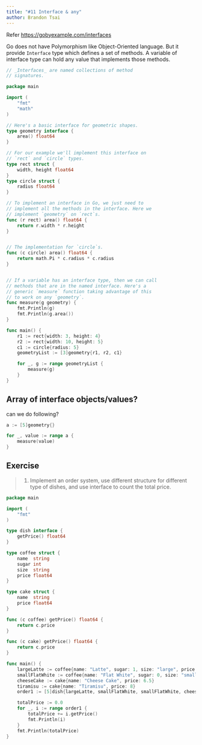 ```yaml
---
title: "#11 Interface & any"
author: Brandon Tsai
---
```


Refer https://gobyexample.com/interfaces


Go does not have Polymorphism like Object-Oriented language.
But it provide `Interface` type which defines a set of methods.
A variable of interface type can hold any value that implements those methods.


```go
// _Interfaces_ are named collections of method
// signatures.

package main

import (
	"fmt"
	"math"
)

// Here's a basic interface for geometric shapes.
type geometry interface {
	area() float64
}

// For our example we'll implement this interface on
// `rect` and `circle` types.
type rect struct {
	width, height float64
}
type circle struct {
	radius float64
}

// To implement an interface in Go, we just need to
// implement all the methods in the interface. Here we
// implement `geometry` on `rect`s.
func (r rect) area() float64 {
	return r.width * r.height
}


// The implementation for `circle`s.
func (c circle) area() float64 {
	return math.Pi * c.radius * c.radius
}


// If a variable has an interface type, then we can call
// methods that are in the named interface. Here's a
// generic `measure` function taking advantage of this
// to work on any `geometry`.
func measure(g geometry) {
	fmt.Println(g)
	fmt.Println(g.area())
}

func main() {
	r1 := rect{width: 3, height: 4}
	r2 := rect{width: 10, height: 5}
	c1 := circle{radius: 5}
	geometryList := [3]geometry{r1, r2, c1}

	for _, g := range geometryList {
		measure(g)
	}
}
```


Array of interface objects/values?
-------

can we do following?
```go
a := [5]geometry{}

for _, value := range a {
    measure(value)
}
```


Exercise
--------

> 1. Implement an order system, use different structure for different type of dishes, and use interface to count the total price.


```go
package main

import (
	"fmt"
)

type dish interface {
	getPrice() float64
}

type coffee struct {
	name  string
	sugar int
	size  string
	price float64
}

type cake struct {
	name  string
	price float64
}

func (c coffee) getPrice() float64 {
	return c.price
}

func (c cake) getPrice() float64 {
	return c.price
}

func main() {
	largeLatte := coffee{name: "Latte", sugar: 1, size: "large", price: 4.5}
	smallFlatWhite := coffee{name: "Flat White", sugar: 0, size: "small", price: 3.5}
	cheeseCake := cake{name: "Cheese Cake", price: 6.5}
	tiramisu := cake{name: "Tiramisu", price: 8}
	order1 := [5]dish{largeLatte, smallFlatWhite, smallFlatWhite, cheeseCake, tiramisu}

	totalPrice := 0.0
	for _, i := range order1 {
		totalPrice += i.getPrice()
		fmt.Println(i)
	}
	fmt.Println(totalPrice)
}
```